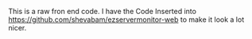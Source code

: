 

This is a raw fron end code.
I have the Code Inserted into https://github.com/shevabam/ezservermonitor-web to make it look a lot nicer.
